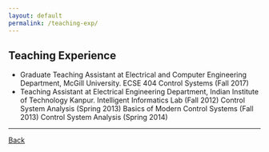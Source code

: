 ```yaml
---
layout: default
permalink: /teaching-exp/
---
```


## Teaching Experience

* Graduate Teaching Assistant at Electrical and Computer Engineering Department, McGill University.
ECSE 404 Control Systems (Fall 2017)
* Teaching Assistant at Electrical Engineering Department, Indian Institute of Technology Kanpur.
Intelligent Informatics Lab (Fall 2012)
Control System Analysis (Spring 2013)
Basics of Modern Control Systems (Fall 2013)
Control System Analysis (Spring 2014)

* * * 

[Back](/)
